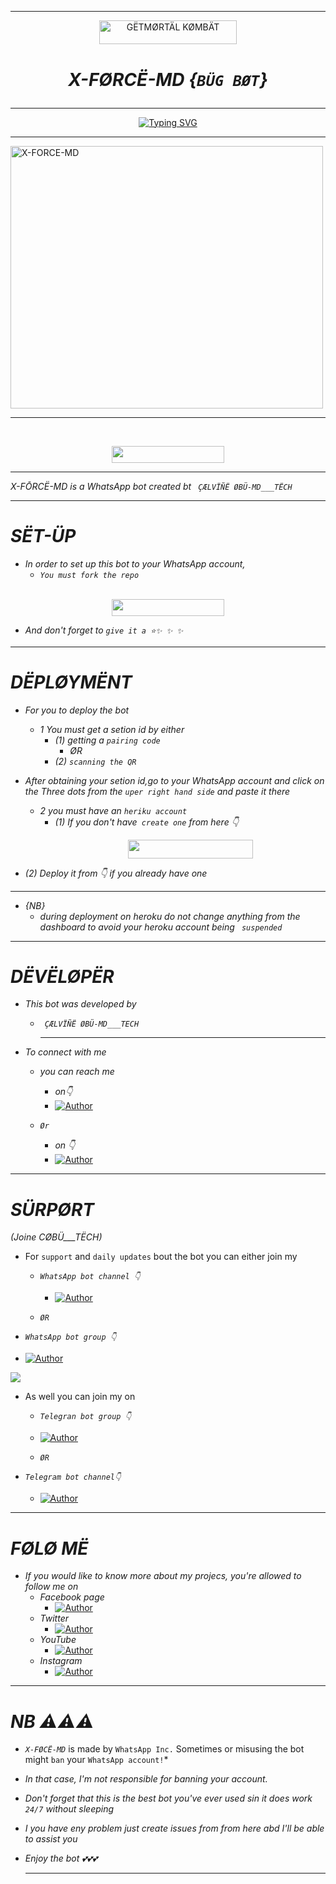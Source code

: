 *****
<p align="center">  
 <a href="https://github.com/calvineonyango/MORTAL-KOMBAT-MD"><img title="GËTMØRTÄL KØMBÄT" src="https://img.shields.io/badge/MØRTÄL KØMBÄT VËSÏØN 1️⃣-h?color=darkred&style=for-the-badge&logo=dragon" width="220" height="38.45"/></a></p>

#   <p align="center">  *X-FØRCË-MD {`BÜG BØT`}*
****
<p align="center">
  <a href="https://git.io/typing-svg"><img src="https://readme-typing-svg.demolab.com?font=Ribeye&size=50&pause=1000&color=F710B1&center=true&width=910&height=100&lines=This+Is+X-FORCE-MD;MULTI+DEVICE+WHATSAPP+BOT;CREATED+BY+CØBU-TECH;COMING+SOONER." alt="Typing SVG" /></a>
 
****
</p>
    <img alt="X-FORCE-MD" width="500" height="420" src="https://telegra.ph/file/ebfe42de04f5cb5a6e647.jpg">
    
****
<br>
<p align="center"><a href="https://github.com/calvineonyango/X_FORCE-MD">
 <img src="https://img.shields.io/badge/X%20FØRCË%20MD%20-darkgreen?style=for-the-badge&logo=github" width="180" height="27"/></a></p>
 
 ****

*X-FŌRCË-MD is a WhatsApp bot created bt ` ÇÆLVÏÑË ØBÜ-MD___TËCH`*

*****
   # *SËT-ÜP*
   * *In order to set up this bot to your WhatsApp account,*
      * *`You must fork the repo`*
       <br>
<p align="center"><a href="https://github.com/calvineonyango/X_FORCE-MD/fork">
 <img src="https://img.shields.io/badge/fork%20repo%20-black?style=for-the-badge&logo=github" width="180" height="27"/></a></p>
 
     
   * *And don't forget to `give it a ⭐✨ ✨ ✨`*
     
*****
   # *DËPLØYMËNT*
   * *For you to deploy the bot*
     * *1 You must get a setion id by either*
       * *(1) getting a `pairing code`*
         * *ØR*
       * *(2) `scanning the QR`*
  * *After obtaining your setion id,go to your WhatsApp account and click on the Three dots from the `uper right hand side` and paste it there*
    * *2 you must have an `heriku account`*
       * *(1) If you don't have` create one` from here 👇*
        <br> <p align="center"> <a href="https://signup.heroku.com">
 <img src="https://img.shields.io/badge/Create%20Accoun-purple?style=for-the-badge&logo=heroku" width="200" height="30"/></a></p>
 
   * *(2) Deploy it from 👇 if you already have one*
    
*****
 * *{NB}*
   * *during deployment on heroku do not change anything from the dashboard to avoid your heroku account being ` suspended`*
             
*****
   # *DËVËLØPËR*

 * *This bot was developed by*
     - *` ÇÆLVÏÑË ØBÜ-MD___TECH`*
       ***
 * *To connect with me*

     * *you can reach me*

          *  *on👇*

          -  <a href="https://wa.me/254796281776"><img title="Author" src="https://img.shields.io/badge/WHATSAPP-darkgreen?style=for-the-badge&logo=WhatsApp"></a>
     
     * *`Ør`*
         * *on 👇*
  
         - <a href="https://t.me/obu254"><img title="Author" src="https://img.shields.io/badge/TELEGRAM-darkblue?style=for-the-badge&logo=Telegram"></a>
 
*****
   # *SÜRPØRT* 
   *(Joine CØBÜ___TËCH)*

   * For `support` and `daily updates` bout the bot you can either join my
    
     * *`WhatsApp bot channel 👇`*
    
       * <a href="https://whatsapp.com/channel/0029Vadx3PxJ3juvWsDlrN11"><img title="Author" src="https://img.shields.io/badge/Whastapp bot channel-darkgreen?style=for-the-badge&logo=WhatsApp"></a>
            
     * *`ØR`*
   * *`WhatsApp bot group 👇`*
          
   * <a href="https://chat.whatsapp.com/GoVVE2PJW9kGu7RAmlgfqQ"><img title="Author" src="https://img.shields.io/badge/Whastapp bot Group-darkgreen?style=for-the-badge&logo=WhatsApp"></a>

<a><img src='https://i.imgur.com/LyHic3i.gif'/></a>

  * As well you can join my on
      * *`Telegran bot group 👇`*

       * <a href="https://t.me/+g2w2s4YAf1BiN2Q8"><img title="Author" src="https://img.shields.io/badge/Telegram bot group-darkblue?style=for-the-badge&logo=Telegram"></a>

     * *`ØR`*
 * *`Telegram bot channel👇`*

      * <a href="https://t.me/+-B6ymywjkJI5YmI8"><img title="Author" src="https://img.shields.io/badge/Telegram bot channel-darkblue?style=for-the-badge&logo=Telegram"></a>
      
****
  # *FØLØ MË*
* *If you would like to know more about my projecs, you're allowed to follow me on*
    * *Facebook page*  
      * <a href="https://www.facebook.com/profile.php?id=100089479186475"><img title="Author" src="https://img.shields.io/badge/-darkblue?style=for-the-badge&logo=facebook"></a>
    * *Twitter*
        * <a href="https://www.twitter.com/CalvinCa5564"><img title="Author" src="https://img.shields.io/badge/-black?style=for-the-badge&logo=X"></a> 
    * *YouTube*
        * <a href="https://www.youtube.com/@calvineobumdtech"><img title="Author" src="https://img.shields.io/badge/-red?style=for-the-badge&logo=YouTube"></a>    
    * *Instagram*
       * <a href="https://instagram.com/caelvineobumd"><img title="Author" src="https://img.shields.io/badge/-white?style=for-the-badge&logo=Instagram"></a> 
****
  # *NB ⚠️⚠️⚠️*
* *`X-FØCË-MD`* is made by `WhatsApp Inc.` Sometimes or misusing the bot might `ban` your `WhatsApp account!`*
- *In that case, I'm not responsible for banning your account.*
* *Don't forget that this is the best bot you've ever used sin it does work `24/7` without sleeping*
* *I you have eny problem just create issues from from here abd I'll be able to assist you*
* *Enjoy the bot 💕💕💕*
  
  *****






   
